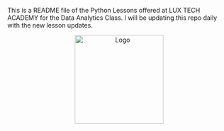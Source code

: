 This is a README file of the Python Lessons offered at LUX TECH ACADEMY for the Data Analytics Class.
I will be updating this repo daily with the new lesson updates.
<p align="center">
  <img src= "C:\Users\sangk\Downloads\Python logo.png" alt="Logo" width="200">
</p>







